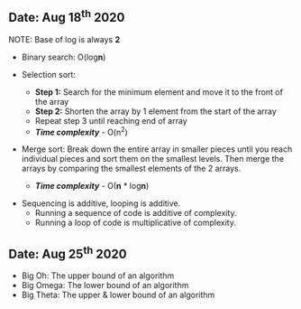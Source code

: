 ## Date: Aug 18<sup>th</sup> 2020

NOTE: Base of log is always **2**

- Binary search: O(log**n**)

- Selection sort:

  - **Step 1:** Search for the minimum element and move it to the front of the array
  - **Step 2:** Shorten the array by 1 element from the start of the array
  - Repeat step 3 until reaching end of array
  - **_Time complexity_** - O(n<sup>2</sup>)

- Merge sort: Break down the entire array in smaller pieces until you reach individual pieces and sort them on the smallest levels. Then merge the arrays by comparing the smallest elements of the 2 arrays.
  - **_Time complexity_** - O(**n** \* log**n**)

* Sequencing is additive, looping is additive.
  - Running a sequence of code is additive of complexity.
  - Running a loop of code is multiplicative of complexity.

## Date: Aug 25<sup>th</sup> 2020

- Big Oh: The upper bound of an algorithm
- Big Omega: The lower bound of an algorithm
- Big Theta: The upper & lower bound of an algorithm
